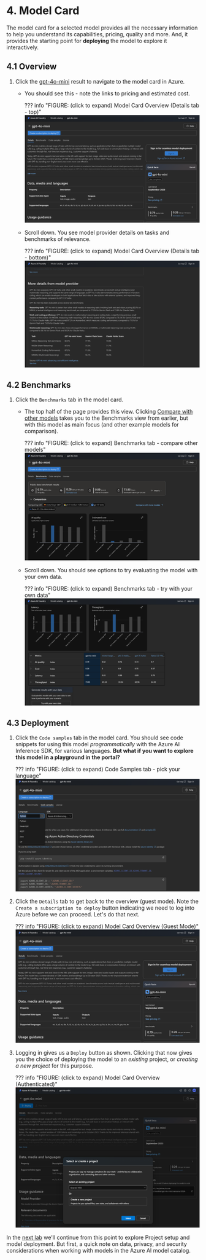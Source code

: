 # 4. Model Card

The model card for a selected model provides all the necessary information to help you understand its capabilities, pricing, quality and more. And, it provides the starting point for **deploying** the model to explore it interactively.

## 4.1 Overview

1. Click the [gpt-4o-mini](https://ai.azure.com/explore/models/gpt-4o-mini/version/2024-07-18/registry/azure-openai) result to navigate to the model card in Azure.

    -  You should see this - note the links to pricing and estimated cost.

        ??? info "FIGURE: (click to expand) Model Card Overview (Details tab - top)"
            ![Details](./../../img/setup-card-0-details.png)

    - Scroll down. You see model provider details on tasks and benchmarks of relevance.

        ??? info "FIGURE: (click to expand) Model Card Overview (Details tab - bottom)"
            ![More details](./../../img/setup-card-0-more-details.png)


## 4.2 Benchmarks

1. Click the `Benchmarks` tab in the model card. 
    
    - The top half of the page provides this view. Clicking [Compare with other models](https://ai.azure.com/explore/models/benchmarks?modelId=gpt-4o-mini) takes you to the Benchmarks view from earlier, but with this model as main focus (and other example models for comparison).

        ??? info "FIGURE: (click to expand) Benchmarks tab - compare other models"
            ![Benchmarks](./../../img/setup-card-1-benchmarks.png)

    - Scroll down. You should see options to try evaluating the model with your own data.

        ??? info "FIGURE: (click to expand) Benchmarks tab - try with your own data"
            ![Benchmarks](./../../img/setup-card-2-benchmarks.png)

## 4.3 Deployment

1. Click the `Code samples` tab in the model card. You should see code snippets for using this model _programmatically_ with the Azure AI Inference SDK, for various languages. **But what if you want to explore this model in a playground in the portal?**
    
    ??? info "FIGURE: (click to expand) Code Samples tab - pick your language"
        ![Benchmarks](./../../img/setup-card-3-code.png)

1. Click the `Details` tab to get back to the overview (guest mode). Note the `Create a subscription to deploy` button indicating we need to log into Azure before we can proceed. Let's do that next.

    ??? info "FIGURE: (click to expand) Model Card Overview (Guest Mode)"
        ![Details](./../../img/setup-card-0-details.png)

1. Logging in gives us a `Deploy` button as shown. Clicking that now gives you the choice of deploying the model to an _existing_ project, or _creating a new project_ for this purpose.


    ??? info "FIGURE: (click to expand) Model Card Overview (Authenticated)"
        ![Details](./../../img/setup-card-4-deploy.png)


In the [next lab](./../02-Model-Exploration/01.md) we'll continue from this point to explore Project setup and model deployment. But first, a quick note on data, privacy, and security considerations when working with models in the Azure AI model catalog.

